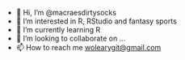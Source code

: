 - 👋 Hi, I’m @macraesdirtysocks
- 👀 I’m interested in R, RStudio and fantasy sports
- 🌱 I’m currently learning R
- 💞️ I’m looking to collaborate on ...
- 📫 How to reach me wolearygit@gmail.com

<!---
macraesdirtysocks/macraesdirtysocks is a ✨ special ✨ repository because its `README.md` (this file) appears on your GitHub profile.
You can click the Preview link to take a look at your changes.
--->
